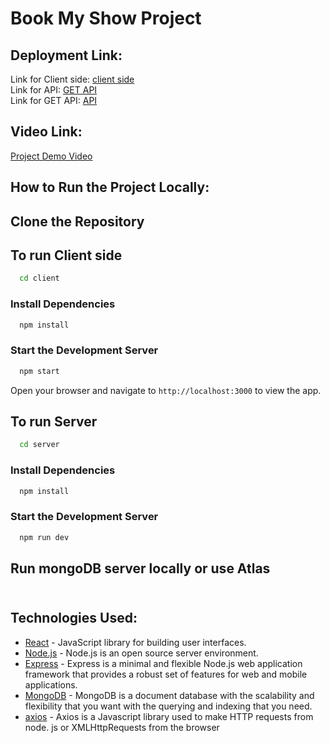 # Book My Show Project

## Deployment Link:
Link for Client side: [client side](https://book-my-show-beryl-two.vercel.app/) <br>
Link for API: [GET API](https://booking-4lm3.onrender.com/)  <br>
Link for GET API: [API](https://booking-4lm3.onrender.com/api/booking) 



## Video Link:
[Project Demo Video](https://www.youtube.com/watch?v=ca3b5NU8-Vg)


## How to Run the Project Locally:

## Clone the Repository

## To run Client side
```bash
  cd client
```
### Install Dependencies
```bash
  npm install
```
### Start the Development Server
```bash
  npm start
```
Open your browser and navigate to `http://localhost:3000` to view the app.

## To run Server 
```bash
  cd server
```
### Install Dependencies
```bash
  npm install
```
### Start the Development Server
```bash
  npm run dev
```

## Run mongoDB server locally or use Atlas <br> <br>

## Technologies Used:
- [React](https://reactjs.org/) - JavaScript library for building user interfaces.
- [Node.js](https://nodejs.org/en) - Node.js is an open source server environment.
- [Express](https://expressjs.com/) - Express is a minimal and flexible Node.js web application framework that provides a robust set of features for web and mobile applications.
- [MongoDB](https://www.mongodb.com/what-is-mongodb) - MongoDB is a document database with the scalability and flexibility that you want with the querying and indexing that you need.
- [axios](https://axios-http.com/docs/intro) - Axios is a Javascript library used to make HTTP requests from node. js or XMLHttpRequests from the browser
